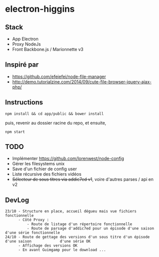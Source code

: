 # electron-higgins

## Stack

 - App Electron 
 - Proxy NodeJs 
 - Front Backbone.js / Marionnette v3

## Inspiré par 

 - https://github.com/efeiefei/node-file-manager
 - http://demo.tutorialzine.com/2014/09/cute-file-browser-jquery-ajax-php/

## Instructions

    npm install && cd app/public && bower install

puis, revenir au dossier racine du repo, et ensuite,

    npm start

## TODO
 - Implémenter https://github.com/lorenwest/node-config
 - Gérer les filesystems unix
 - Save d'un fichier de config user
 - Liste récursive des fichiers vidéos
 - ~~Sélecteur de sous titres via addic7ed v1~~, voire d'autres parses / api en v2

## DevLog
    23/10 - Structure en place, accueil dégueu mais vue fichiers fonctionnelle
          - Côté Proxy : 
	          - Route de listage d'un répertoire fonctionnelle
	          - Route de parsage d'addic7ed pour un épisode d'une saison d'une série fonctionnelle 
	24/10 - Route de gettage des versions d'un sous titre d'un épisode d'une saison             d'une série OK
          - Affichage des versions OK
          - En avant Guimgamp pour le download ...